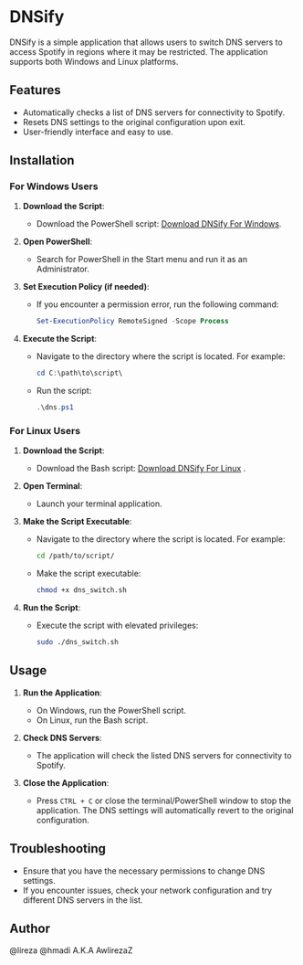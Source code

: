 # DNSify

DNSify is a simple application that allows users to switch DNS servers to access Spotify in regions where it may be restricted. The application supports both Windows and Linux platforms.

## Features
- Automatically checks a list of DNS servers for connectivity to Spotify.
- Resets DNS settings to the original configuration upon exit.
- User-friendly interface and easy to use.

## Installation

### For Windows Users

1. **Download the Script**:
   - Download the PowerShell script: [Download DNSify For Windows](https://github.com/AwlirezaZ/DNSify/blob/main/DNSify.ps1).

2. **Open PowerShell**:
   - Search for PowerShell in the Start menu and run it as an Administrator.

3. **Set Execution Policy (if needed)**:
   - If you encounter a permission error, run the following command:
     ```powershell
     Set-ExecutionPolicy RemoteSigned -Scope Process
     ```

4. **Execute the Script**:
   - Navigate to the directory where the script is located. For example:
     ```powershell
     cd C:\path\to\script\
     ```
   - Run the script:
     ```powershell
     .\dns.ps1
     ```

### For Linux Users

1. **Download the Script**:
   - Download the Bash script: [Download DNSify For Linux](https://github.com/AwlirezaZ/DNSify/blob/main/DNSify.sh) .

2. **Open Terminal**:
   - Launch your terminal application.

3. **Make the Script Executable**:
   - Navigate to the directory where the script is located. For example:
     ```bash
     cd /path/to/script/
     ```
   - Make the script executable:
     ```bash
     chmod +x dns_switch.sh
     ```

4. **Run the Script**:
   - Execute the script with elevated privileges:
     ```bash
     sudo ./dns_switch.sh
     ```

## Usage

1. **Run the Application**:
   - On Windows, run the PowerShell script.
   - On Linux, run the Bash script.

2. **Check DNS Servers**:
   - The application will check the listed DNS servers for connectivity to Spotify.

3. **Close the Application**:
   - Press `CTRL + C` or close the terminal/PowerShell window to stop the application. The DNS settings will automatically revert to the original configuration.

## Troubleshooting
- Ensure that you have the necessary permissions to change DNS settings.
- If you encounter issues, check your network configuration and try different DNS servers in the list.


## Author
@lireza @hmadi A.K.A AwlirezaZ
